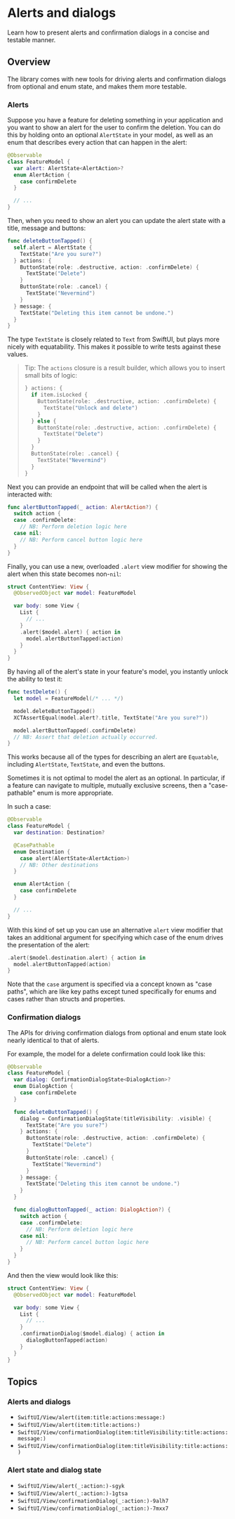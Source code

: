 # Alerts and dialogs

Learn how to present alerts and confirmation dialogs in a concise and testable manner.

## Overview

The library comes with new tools for driving alerts and confirmation dialogs from optional and enum
state, and makes them more testable.

### Alerts

Suppose you have a feature for deleting something in your application and you want to show an alert
for the user to confirm the deletion. You can do this by holding onto an optional `AlertState` in
your model, as well as an enum that describes every action that can happen in the alert:


```swift
@Observable
class FeatureModel {
  var alert: AlertState<AlertAction>?
  enum AlertAction {
    case confirmDelete
  }

  // ...
}
```

Then, when you need to show an alert you can update the alert state with a title, message and
buttons:

```swift
func deleteButtonTapped() {
  self.alert = AlertState {
    TextState("Are you sure?")
  } actions: {
    ButtonState(role: .destructive, action: .confirmDelete) {
      TextState("Delete")
    }
    ButtonState(role: .cancel) {
      TextState("Nevermind")
    }
  } message: {
    TextState("Deleting this item cannot be undone.")
  }
}
```

The type `TextState` is closely related to `Text` from SwiftUI, but plays more nicely with
equatability. This makes it possible to write tests against these values.

> Tip: The `actions` closure is a result builder, which allows you to insert small bits of logic:
> ```swift
> } actions: {
>   if item.isLocked {
>     ButtonState(role: .destructive, action: .confirmDelete) {
>       TextState("Unlock and delete")
>     }
>   } else {
>     ButtonState(role: .destructive, action: .confirmDelete) {
>       TextState("Delete")
>     }
>   }
>   ButtonState(role: .cancel) {
>     TextState("Nevermind")
>   }
> }
> ```

Next you can provide an endpoint that will be called when the alert is interacted with:

```swift
func alertButtonTapped(_ action: AlertAction?) {
  switch action {
  case .confirmDelete:
    // NB: Perform deletion logic here
  case nil:
    // NB: Perform cancel button logic here
  }
}
```

Finally, you can use a new, overloaded `.alert` view modifier for showing the alert when this state
becomes non-`nil`:

```swift
struct ContentView: View {
  @ObservedObject var model: FeatureModel

  var body: some View {
    List {
      // ...
    }
    .alert($model.alert) { action in
      model.alertButtonTapped(action)
    }
  }
}
```

By having all of the alert's state in your feature's model, you instantly unlock the ability to test
it:

```swift
func testDelete() {
  let model = FeatureModel(/* ... */)

  model.deleteButtonTapped()
  XCTAssertEqual(model.alert?.title, TextState("Are you sure?"))

  model.alertButtonTapped(.confirmDelete)
  // NB: Assert that deletion actually occurred.
}
```

This works because all of the types for describing an alert are `Equatable`, including `AlertState`,
`TextState`, and even the buttons.

Sometimes it is not optimal to model the alert as an optional. In particular, if a feature can
navigate to multiple, mutually exclusive screens, then a "case-pathable" enum is more appropriate.

In such a case:

```swift
@Observable
class FeatureModel {
  var destination: Destination?

  @CasePathable
  enum Destination {
    case alert(AlertState<AlertAction>)
    // NB: Other destinations
  }

  enum AlertAction {
    case confirmDelete
  }

  // ...
}
```

With this kind of set up you can use an alternative `alert` view modifier that takes an additional
argument for specifying which case of the enum drives the presentation of the alert:

```swift
.alert($model.destination.alert) { action in
  model.alertButtonTapped(action)
}
```

Note that the `case` argument is specified via a concept known as "case paths", which are like
key paths except tuned specifically for enums and cases rather than structs and properties.

### Confirmation dialogs

The APIs for driving confirmation dialogs from optional and enum state look nearly identical to that
of alerts.

For example, the model for a delete confirmation could look like this:

```swift
@Observable
class FeatureModel {
  var dialog: ConfirmationDialogState<DialogAction>?
  enum DialogAction {
    case confirmDelete
  }

  func deleteButtonTapped() {
    dialog = ConfirmationDialogState(titleVisibility: .visible) {
      TextState("Are you sure?")
    } actions: {
      ButtonState(role: .destructive, action: .confirmDelete) {
        TextState("Delete")
      }
      ButtonState(role: .cancel) {
        TextState("Nevermind")
      }
    } message: {
      TextState("Deleting this item cannot be undone.")
    }
  }

  func dialogButtonTapped(_ action: DialogAction?) {
    switch action {
    case .confirmDelete:
      // NB: Perform deletion logic here
    case nil:
      // NB: Perform cancel button logic here
    }
  }
}
```

And then the view would look like this:

```swift
struct ContentView: View {
  @ObservedObject var model: FeatureModel

  var body: some View {
    List {
      // ...
    }
    .confirmationDialog($model.dialog) { action in
      dialogButtonTapped(action)
    }
  }
}
```

## Topics

### Alerts and dialogs

- ``SwiftUI/View/alert(item:title:actions:message:)``
- ``SwiftUI/View/alert(item:title:actions:)``
- ``SwiftUI/View/confirmationDialog(item:titleVisibility:title:actions:message:)``
- ``SwiftUI/View/confirmationDialog(item:titleVisibility:title:actions:)``

### Alert state and dialog state

- ``SwiftUI/View/alert(_:action:)-sgyk``
- ``SwiftUI/View/alert(_:action:)-1gtsa``
- ``SwiftUI/View/confirmationDialog(_:action:)-9alh7``
- ``SwiftUI/View/confirmationDialog(_:action:)-7mxx7``
